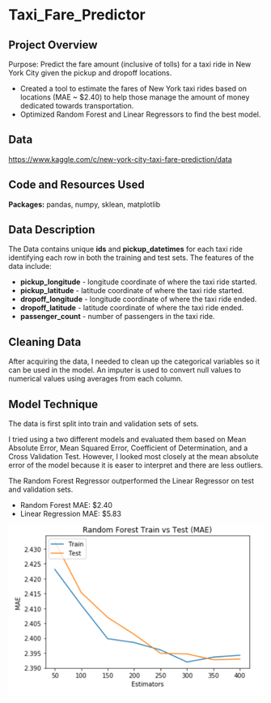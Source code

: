 # Taxi_Fare_Predictor

## Project Overview
Purpose: Predict the fare amount (inclusive of tolls) for a taxi ride in New York City given the pickup and dropoff locations.
- Created a tool to estimate the fares of New York taxi rides based on locations (MAE ~ $2.40) to help those manage the amount of money dedicated towards transportation.
- Optimized Random Forest and Linear Regressors to find the best model.

## Data
https://www.kaggle.com/c/new-york-city-taxi-fare-prediction/data

## Code and Resources Used
**Packages:** pandas, numpy, sklean, matplotlib

## Data Description
The Data contains unique **ids** and **pickup_datetimes** for each taxi ride identifying each row in both the training and test sets. The features of the data include: 
- **pickup_longitude** - longitude coordinate of where the taxi ride started.
- **pickup_latitude** - latitude coordinate of where the taxi ride started.
- **dropoff_longitude** - longitude coordinate of where the taxi ride ended.
- **dropoff_latitude** - latitude coordinate of where the taxi ride ended.
- **passenger_count** - number of passengers in the taxi ride.

## Cleaning Data
After acquiring the data, I needed to clean up the categorical variables so it can be used in the model. An imputer is used to convert null values to numerical values using averages from each column. 


## Model Technique
The data is first split into train and validation sets of sets.

I tried using a two different models and evaluated them based on Mean Absolute Error, Mean Squared Error, Coefficient of Determination, and a Cross Validation Test. However, I looked most closely at the mean absolute error of the model because it is easer to interpret and there are less outliers.

The Random Forest Regressor outperformed the Linear Regressor on test and validation sets. 
- Random Forest MAE: $2.40
- Linear Regression MAE: $5.83

![MAE Train vs Test](MAE_Picture.PNG)

